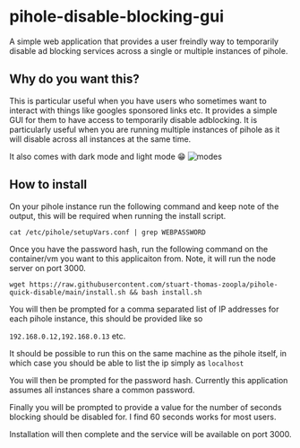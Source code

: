 # pihole-disable-blocking-gui
A simple web application that provides a user freindly way to temporarily disable ad blocking services across a single or multiple instances of pihole.

## Why do you want this?
This is particular useful when you have users who sometimes want to interact with things like googles sponsored links etc. It provides a simple GUI for them to have access to temporarily disable adblocking. It is particularly useful when you are running multiple instances of pihole as it will disable across all instances at the same time.

It also comes with dark mode and light mode :grin:
![modes](https://github.com/user-attachments/assets/1fc06a9c-f0ba-4322-bffe-3e5902825771)


## How to install
On your pihole instance run the following command and keep note of the output, this will be required when running the install script.

```cat /etc/pihole/setupVars.conf | grep WEBPASSWORD```

Once you have the password hash, run the following command on the container/vm you want to this applicaiton from. Note, it will run the node server on port 3000.

```wget https://raw.githubusercontent.com/stuart-thomas-zoopla/pihole-quick-disable/main/install.sh && bash install.sh```

You will then be prompted for a comma separated list of IP addresses for each pihole instance, this should be provided like so

```192.168.0.12,192.168.0.13``` etc.

It should be possible to run this on the same machine as the pihole itself, in which case you should be able to list the ip simply as ```localhost```

You will then be prompted for the password hash. Currently this application assumes all instances share a common password.

Finally you will be prompted to provide a value for the number of seconds blocking should be disabled for. I find 60 seconds works for most users.

Installation will then complete and the service will be available on port 3000.
